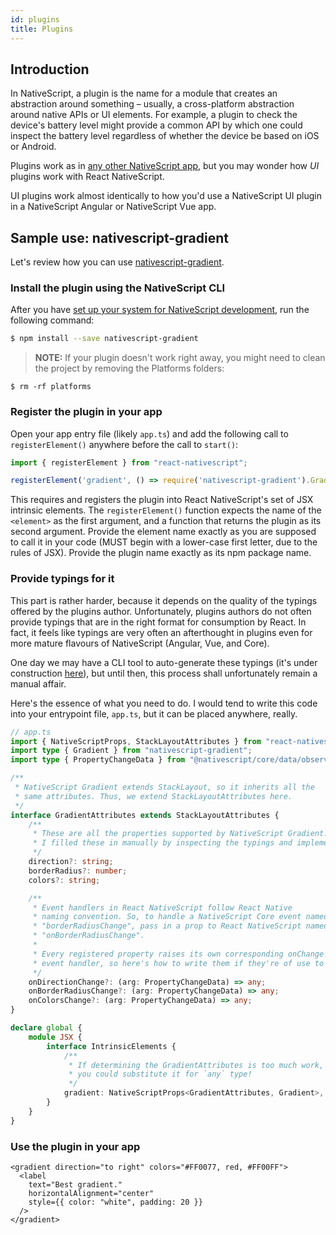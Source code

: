```yaml
---
id: plugins
title: Plugins
---
```

<!-- contributors: [shirakaba, EddyVerbruggen, naderio, rigor789, ikoevska, jlooper] -->

## Introduction

In NativeScript, a plugin is the name for a module that creates an abstraction around something – usually, a cross-platform abstraction around native APIs or UI elements. For example, a plugin to check the device's battery level might provide a common API by which one could inspect the battery level regardless of whether the device be based on iOS or Android.

Plugins work as in [any other NativeScript app](https://docs.nativescript.org/plugins/plugins), but you may wonder how _UI_ plugins work with React NativeScript.

UI plugins work almost identically to how you'd use a NativeScript UI plugin in a NativeScript Angular or NativeScript Vue app.

## Sample use: nativescript-gradient

Let's review how you can use [nativescript-gradient](https://github.com/EddyVerbruggen/nativescript-gradient).

<!-- You can also check its use in the [listview sample](https://github.com/rigor789/nativescript-vue/tree/master/samples/app/app-with-list-view.js). -->

### Install the plugin using the NativeScript CLI

After you have [set up your system for NativeScript development](/docs/getting-started/installation), run the following command:

```sh
$ npm install --save nativescript-gradient
```

> **NOTE:** If your plugin doesn't work right away, you might need to clean the project by removing the Platforms folders:

```shell
$ rm -rf platforms
```

### Register the plugin in your app

Open your app entry file (likely `app.ts`) and add the following call to `registerElement()` anywhere before the call to `start()`:

```ts
import { registerElement } from "react-nativescript";

registerElement('gradient', () => require('nativescript-gradient').Gradient);
```

This requires and registers the plugin into React NativeScript's set of JSX intrinsic elements. The `registerElement()` function expects the name of the `<element>` as the first argument, and a function that returns the plugin as its second argument. Provide the element name exactly as you are supposed to call it in your code (MUST begin with a lower-case first letter, due to the rules of JSX). Provide the plugin name exactly as its npm package name.

### Provide typings for it

This part is rather harder, because it depends on the quality of the typings offered by the plugins author. Unfortunately, plugins authors do not often provide typings that are in the right format for consumption by React. In fact, it feels like typings are very often an afterthought in plugins even for more mature flavours of NativeScript (Angular, Vue, and Core).

One day we may have a CLI tool to auto-generate these typings (it's under construction [here](https://github.com/halfnelson/nativescript-source-to-jsx-def)), but until then, this process shall unfortunately remain a manual affair.

Here's the essence of what you need to do. I would tend to write this code into your entrypoint file, `app.ts`, but it can be placed anywhere, really.

```ts
// app.ts
import { NativeScriptProps, StackLayoutAttributes } from "react-nativescript";
import type { Gradient } from "nativescript-gradient";
import type { PropertyChangeData } from "@nativescript/core/data/observable/observable";

/**
 * NativeScript Gradient extends StackLayout, so it inherits all the
 * same attributes. Thus, we extend StackLayoutAttributes here.
 */
interface GradientAttributes extends StackLayoutAttributes {
    /**
     * These are all the properties supported by NativeScript Gradient.
     * I filled these in manually by inspecting the typings and implementation.
     */
    direction?: string;
    borderRadius?: number;
    colors?: string;

    /**
     * Event handlers in React NativeScript follow React Native
     * naming convention. So, to handle a NativeScript Core event named
     * "borderRadiusChange", pass in a prop to React NativeScript named
     * "onBorderRadiusChange".
     * 
     * Every registered property raises its own corresponding onChange
     * event handler, so here's how to write them if they're of use to you.
     */
    onDirectionChange?: (arg: PropertyChangeData) => any;
    onBorderRadiusChange?: (arg: PropertyChangeData) => any;
    onColorsChange?: (arg: PropertyChangeData) => any;
}

declare global {
    module JSX {
        interface IntrinsicElements {
            /**
             * If determining the GradientAttributes is too much work,
             * you could substitute it for `any` type!
             */
            gradient: NativeScriptProps<GradientAttributes, Gradient>,
        }
    }
}
```

### Use the plugin in your app

```tsx
<gradient direction="to right" colors="#FF0077, red, #FF00FF">
  <label
    text="Best gradient."
    horizontalAlignment="center"
    style={{ color: "white", padding: 20 }}
  />
</gradient>
```
